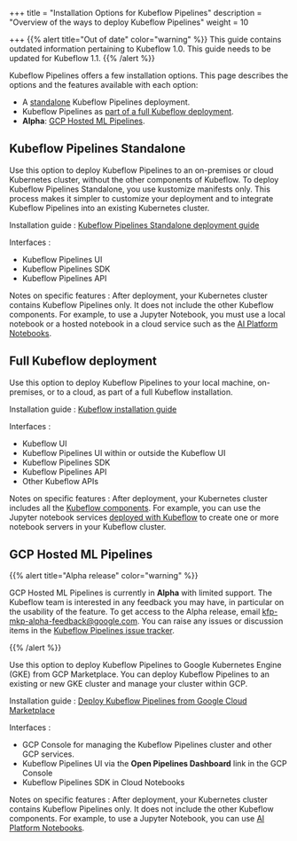 +++
title = "Installation Options for Kubeflow Pipelines"
description = "Overview of the ways to deploy Kubeflow Pipelines"
weight = 10
                    
+++
{{% alert title="Out of date" color="warning" %}}
This guide contains outdated information pertaining to Kubeflow 1.0. This guide
needs to be updated for Kubeflow 1.1.
{{% /alert %}}

Kubeflow Pipelines offers a few installation options.
This page describes the options and the features available
with each option:

* A [standalone](#standalone) Kubeflow Pipelines deployment.
* Kubeflow Pipelines as [part of a full Kubeflow deployment](#full-kubeflow).
* **Alpha**: [GCP Hosted ML Pipelines](#marketplace).

<a id="standalone"></a>
## Kubeflow Pipelines Standalone

Use this option to deploy Kubeflow Pipelines to an on-premises or cloud
Kubernetes cluster, without the other components of Kubeflow.
To deploy Kubeflow Pipelines Standalone, you use kustomize manifests only.
This process makes it simpler to customize your deployment and to integrate
Kubeflow Pipelines into an existing Kubernetes cluster.

Installation guide
: [Kubeflow Pipelines Standalone deployment 
  guide](/docs/pipelines/installation/standalone-deployment/)

Interfaces
: 
  * Kubeflow Pipelines UI
  * Kubeflow Pipelines SDK
  * Kubeflow Pipelines API


Notes on specific features
: After deployment, your Kubernetes cluster contains Kubeflow Pipelines only. 
  It does not include the other Kubeflow components. 
  For example, to use a Jupyter Notebook, you must use a local notebook or a 
  hosted notebook in a cloud service such as the [AI Platform 
  Notebooks](https://cloud.google.com/ai-platform/notebooks/docs/).

<a id="full-kubeflow"></a>
## Full Kubeflow deployment

Use this option to deploy Kubeflow Pipelines to your local machine, on-premises, 
or to a cloud, as part of a full Kubeflow installation.

Installation guide
: [Kubeflow installation guide](/docs/started/getting-started/)

Interfaces
:
  * Kubeflow UI
  * Kubeflow Pipelines UI within or outside the Kubeflow UI
  * Kubeflow Pipelines SDK
  * Kubeflow Pipelines API
  * Other Kubeflow APIs

Notes on specific features
: After deployment, your Kubernetes cluster includes all the 
  [Kubeflow components](/docs/components/).
  For example, you can use the Jupyter notebook services 
  [deployed with Kubeflow](/docs/notebooks/) to create one or more notebook 
  servers in your Kubeflow cluster.

<a id="marketplace"></a>
## GCP Hosted ML Pipelines

{{% alert title="Alpha release" color="warning" %}}
<p>GCP Hosted ML Pipelines is currently in <b>Alpha</b> with 
  limited support. The Kubeflow team is interested in any feedback you may have,
  in particular on the usability of the feature. To get access to the Alpha
  release, email 
  <a href="mailto:kfp-mkp-alpha-feedback@google.com">kfp-mkp-alpha-feedback@google.com</a>.
  You can raise any issues or discussion items in the
  <a href="https://github.com/kubeflow/pipelines/issues">Kubeflow Pipelines 
  issue tracker</a>.</p>
{{% /alert %}}

Use this option to deploy Kubeflow Pipelines to Google Kubernetes Engine (GKE)
from GCP Marketplace. You can deploy Kubeflow Pipelines to an existing or new 
GKE cluster and manage your cluster within GCP.

Installation guide
: [Deploy Kubeflow Pipelines from Google Cloud
  Marketplace](https://github.com/kubeflow/pipelines/blob/master/manifests/gcp_marketplace/guide.md)

Interfaces
: 
  * GCP Console for managing the Kubeflow Pipelines cluster and other GCP 
    services.
  * Kubeflow Pipelines UI via the **Open Pipelines Dashboard** link in the 
    GCP Console
  * Kubeflow Pipelines SDK in Cloud Notebooks


Notes on specific features
: After deployment, your Kubernetes cluster contains Kubeflow Pipelines only. 
  It does not include the other Kubeflow components. 
  For example, to use a Jupyter Notebook, you can use [AI Platform 
  Notebooks](https://cloud.google.com/ai-platform/notebooks/docs/).
